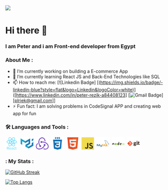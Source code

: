 # <img src="https://media.giphy.com/media/WUlplcMpOCEmTGBtBW/giphy.gif" width="70"> #

# Hi there 👋 #

### I am Peter and i am Front-end developer from Egypt ###


###  About Me : ###

- 🔭 I’m currently working on building a E-commerce App 
- 🌱 I’m currently learning React JS and Back-End Technologies like SQL  
- 📫 How to reach me: [![Linkedin Badge] [(https://img.shields.io/badge/-linkedin-blue?style=flat&logo=Linkedin&logoColor=white)]([https://www.linkedin.com/in/peter-rezik-a84408123]   [![Gmail Badge](https://img.shields.io/badge/-Gmail-red?style=flat&logo=Gmail&logoColor=white)][plriek@gmail.com]]
- ⚡ Fun fact: I am solving problems in CodeSignal APP  and creating web app for fun


### :hammer_and_wrench: Languages and Tools :

<div>
  <img src="https://github.com/devicons/devicon/blob/master/icons/react/react-original-wordmark.svg" title="React" alt="React" width="40" height="40"/>&nbsp;
  <img src="https://github.com/devicons/devicon/blob/master/icons/materialui/materialui-original.svg" title="Material UI" alt="Material UI" width="40" height="40"/>&nbsp;
  <img src="https://github.com/devicons/devicon/blob/master/icons/redux/redux-original.svg" title="Redux" alt="Redux " width="40" height="40"/>&nbsp;
  <img src="https://github.com/devicons/devicon/blob/master/icons/css3/css3-plain-wordmark.svg"  title="CSS3" alt="CSS" width="40" height="40"/>&nbsp;
  <img src="https://github.com/devicons/devicon/blob/master/icons/html5/html5-original.svg" title="HTML5" alt="HTML" width="40" height="40"/>&nbsp;
  <img src="https://github.com/devicons/devicon/blob/master/icons/javascript/javascript-original.svg" title="JavaScript" alt="JavaScript" width="40" height="40"/>&nbsp;
 <img src="https://github.com/devicons/devicon/blob/master/icons/mysql/mysql-original-wordmark.svg" title="MySQL"  alt="MySQL" width="40" height="40"/>&nbsp;
  <img src="https://github.com/devicons/devicon/blob/master/icons/nodejs/nodejs-original-wordmark.svg" title="NodeJS" alt="NodeJS" width="40" height="40"/>&nbsp;
 <img src="https://github.com/devicons/devicon/blob/master/icons/git/git-original-wordmark.svg" title="Git" **alt="Git" width="40" height="40"/>
</div>

### : My Stats :

[![GitHub Streak](https://streak-stats.demolab.com?user=PeterRizek009&theme=dark)](https://git.io/streak-stats)


[![Top Langs](https://github-readme-stats.vercel.app/api/top-langs/?username=PeterRizek009)](https://github.com/anuraghazra/github-readme-stats)







